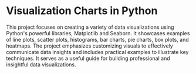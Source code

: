 # Visualization Charts in Python

This project focuses on creating a variety of data visualizations using Python's powerful libraries, Matplotlib and Seaborn. It showcases examples of line plots, scatter plots, histograms, bar charts, pie charts, box plots, and heatmaps. The project emphasizes customizing visuals to effectively communicate data insights and includes practical examples to illustrate key techniques. It serves as a useful guide for building professional and insightful data visualizations.
